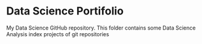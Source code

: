 # Data Science Portifolio 
My Data Science GitHub repository.
This folder contains some Data Science Analysis index projects of git repositories

